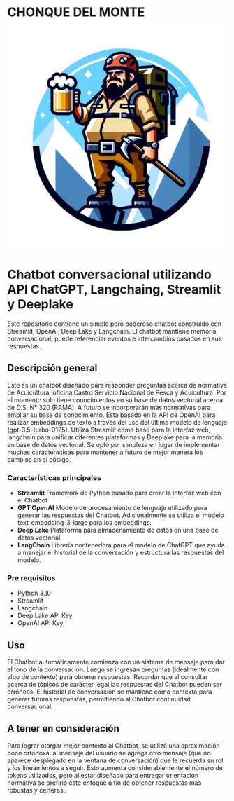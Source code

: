 # CHONQUE DEL MONTE
![Chonque del Monte](/static/img/LOGO.png)

# Chatbot conversacional utilizando API ChatGPT, Langchaing, Streamlit y Deeplake

Este repositorio contiene un simple pero poderoso chatbot construido con Streamlit, OpenAI, Deep Lake y Langchain. El chatbot mantiene memoria conversacional; puede referenciar eventos e intercambios pasados en sus respuestas.

## Descripción general
Este es un chatbot diseñado para responder preguntas acerca de normativa de Acuicultura,
oficina Castro Servicio Nacional de Pesca y Acuicultura. Por el momento solo tiene conocimientos en su base de datos vectorial acerca de D.S. N° 320 (RAMA). A futuro se incorporarán mas normativas para ampliar su base de conocimiento. Está basado en la API de OpenAI para realizar embeddings de texto a través del uso del último modelo de lenguaje (gpt-3.5-turbo-0125). Utiliza Streamlit como base para la interfaz web, langchain para unificar diferentes plataformas y Deeplake para la memoria en base de datos vectorial. Se optó por simpleza en lugar de implementar muchas características para mantener a futuro de mejor manera los cambios en el código.

### Características principales

- **Streamlit** Framework de Python pusado para crear la interfaz web con el Chatbot
- **GPT OpenAI** Modelo de procesamiento de lenguaje utilizado para generar las respuestas del Chatbot. Adicionalmente se utiliza el modelo text-embedding-3-large para los embeddings.
- **Deep Lake** Plataforma para almacenamiento de datos en una base de datos vectorial
- **LangChain** Librería contenedora para el modelo de ChatGPT que ayuda a manejar el historial de la conversación y estructura las respuestas del modelo.

### Pre requisitos

- Python 3.10
- Streamlit
- Langchain
- Deep Lake API Key 
- OpenAI API Key

## Uso

El Chatbot automáticamente comienza con un sistema de mensaje para dar el tono de la conversación. Luego se ingresan preguntas (idealmente con algo de contexto) para obtener respuestas. Recordar que al consultar acerca de tópicos de carácter legal las respuestas del Chatbot pueden ser erróneas. El historial de conversación se mantiene como contexto para generar futuras respuestas, permitiendo al Chatbot continuidad conversacional. 

## A tener en consideración

Para lograr otorgar mejor contexto al Chatbot, se utilizó una aproximación poco ortodoxa: al mensaje del usuario se agrega otro mensaje (que no aparece desplegado en la ventana de conversación) que le recuerda su rol y los lineamientos a seguir. Esto aumenta considerablemente el número de tokens utilizados, pero al estar diseñado para entregar orientación normativa se prefirió este enfoque a fin de obtener respuestas mas robustas y certeras.
